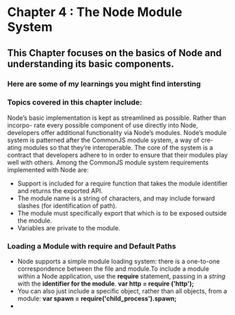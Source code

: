 # Chapter 4 : The Node Module System

## This Chapter focuses on the basics of Node and understanding its basic components.

### Here are some of my learnings you might find intersting

### Topics covered in this chapter include:

Node’s basic implementation is kept as streamlined as possible. Rather than incorpo- rate every possible component of use directly into Node, developers offer additional functionality via Node’s modules.
Node’s module system is patterned after the CommonJS module system, a way of cre- ating modules so that they’re interoperable. The core of the system is a contract that developers adhere to in order to ensure that their modules play well with others.
Among the CommonJS module system requirements implemented with Node are:
- Support is included for a require function that takes the module identifier and returns the exported API.
- The module name is a string of characters, and may include forward slashes (for identification of path).
- The module must specifically export that which is to be exposed outside the module.
- Variables are private to the module.

### Loading a Module with require and Default Paths

- Node supports a simple module loading system: there is a one-to-one correspondence between the file and module.To include a module within a Node application, use the **require** statement, passing in a *string* with the **identifier for the module**.
**var http = require ('http');**
- You can also just include a specific object, rather than all objects, from a module:
**var spawn = require('child_process').spawn;**
- 